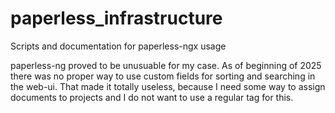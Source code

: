 # paperless_infrastructure
Scripts and documentation for paperless-ngx usage

paperless-ng proved to be unusuable for my case. As of beginning of 2025 there was no proper way to use custom fields for sorting and searching in the web-ui.
That made it totally useless, because I need some way to assign documents to projects and I do not want to use a regular tag for this.
